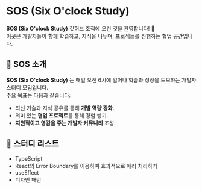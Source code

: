 # SOS (Six O'clock Study)

**SOS (Six O'clock Study)** 깃허브 조직에 오신 것을 환영합니다! 🎉  
이곳은 개발자들이 함께 학습하고, 지식을 나누며, 프로젝트를 진행하는 협업 공간입니다.

## 🌟 SOS 소개

**SOS (Six O'clock Study)** 는 매일 오전 6시에 일어나 학습과 성장을 도모하는 개발자 스터디 모임입니다.  
주요 목표는 다음과 같습니다:

- 최신 기술과 지식 공유를 통해 **개발 역량 강화**.
- 의미 있는 **협업 프로젝트**를 통해 경험 쌓기.
- **지원적이고 영감을 주는 개발자 커뮤니티** 조성.

## 📝 스터디 리스트

- TypeScript
- React의 Error Boundary를 이용하여 효과적으로 에러 처리하기
- useEffect
- 디자인 패턴

<!--
## 📁 조직 구조
이 조직은 다양한 목적의 레포지토리로 구성되어 있습니다:
1. **스터디 자료**: 학습 노트, 참고 자료, 스터디 가이드.
2. **협업 프로젝트**: 함께 진행하는 코딩 프로젝트.
3. **도구 및 유틸리티**: 커뮤니티가 만든 유용한 도구들.

---


## 🛠️ 기여 방법
누구나 환영합니다! 기여하고 싶다면 아래 단계를 따라주세요:
1. 수정하고 싶은 레포지토리를 **포크(Fork)** 합니다.
2. 새로운 기능이나 수정을 위해 **브랜치 생성**.
3. **풀 리퀘스트(Pull Request)** 를 제출하고 변경 내용을 설명합니다.

기여 전 반드시 [기여 가이드](CONTRIBUTING.md)와 [커뮤니티 행동 강령](CODE_OF_CONDUCT.md)을 확인해주세요.

---



## 💻 진행 중인 프로젝트
현재 진행 중인 프로젝트는 다음과 같습니다:
- **[프로젝트 이름]**: 프로젝트 간단 소개.
- **[프로젝트 이름]**: 프로젝트 간단 소개.

---



## 📅 스터디 일정
매일 **오후 6시**에 정기적으로 모임을 진행합니다.
다가오는 스터디 세션과 의제는 [스터디 일정 문서](MEETINGS.md)에서 확인해주세요.

---



## 📢 참여하기
초보 개발자부터 숙련된 개발자까지, 누구나 환영합니다!
[SOS 디스코드 채널](#) 또는 [Slack 그룹](#)에 가입해 함께 시작해보세요.

---


## 📝 라이선스
이 조직의 모든 콘텐츠는 [MIT 라이선스](LICENSE)에 따라 사용 가능합니다.

---


함께 배우고, 만들고, 성장해봐요! 🚀
 -->
